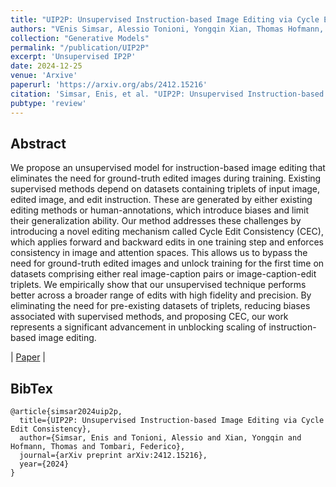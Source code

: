 ```yaml
---
title: "UIP2P: Unsupervised Instruction-based Image Editing via Cycle Edit Consistency"
authors: "VEnis Simsar, Alessio Tonioni, Yongqin Xian, Thomas Hofmann, Federico Tombari"
collection: "Generative Models"
permalink: "/publication/UIP2P"
excerpt: 'Unsupervised IP2P'
date: 2024-12-25
venue: 'Arxive'
paperurl: 'https://arxiv.org/abs/2412.15216'
citation: 'Simsar, Enis, et al. "UIP2P: Unsupervised Instruction-based Image Editing via Cycle Edit Consistency." arXiv preprint arXiv:2412.15216 (2024).'
pubtype: 'review'
---
```


## Abstract

We propose an unsupervised model for instruction-based image editing that eliminates the need for ground-truth edited images during training. Existing supervised methods depend on datasets containing triplets of input image, edited image, and edit instruction. These are generated by either existing editing methods or human-annotations, which introduce biases and limit their generalization ability. Our method addresses these challenges by introducing a novel editing mechanism called Cycle Edit Consistency (CEC), which applies forward and backward edits in one training step and enforces consistency in image and attention spaces. This allows us to bypass the need for ground-truth edited images and unlock training for the first time on datasets comprising either real image-caption pairs or image-caption-edit triplets. We empirically show that our unsupervised technique performs better across a broader range of edits with high fidelity and precision. By eliminating the need for pre-existing datasets of triplets, reducing biases associated with supervised methods, and proposing CEC, our work represents a significant advancement in unblocking scaling of instruction-based image editing.

| [Paper](https://arxiv.org/pdf/2412.15216) | 

## BibTex 

```
@article{simsar2024uip2p,
  title={UIP2P: Unsupervised Instruction-based Image Editing via Cycle Edit Consistency},
  author={Simsar, Enis and Tonioni, Alessio and Xian, Yongqin and Hofmann, Thomas and Tombari, Federico},
  journal={arXiv preprint arXiv:2412.15216},
  year={2024}
}
```
